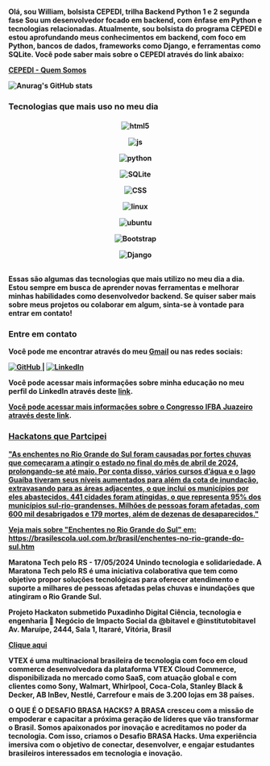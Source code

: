 <p><strong>Olá, sou William, bolsista CEPEDI, trilha Backend Python 1 e 2 segunda fase
Sou um desenvolvedor focado em backend, com ênfase em Python e tecnologias relacionadas. Atualmente, sou bolsista do programa CEPEDI e estou aprofundando meus conhecimentos em backend, com foco em Python, bancos de dados, frameworks como Django, e ferramentas como SQLite. Você pode saber mais sobre o CEPEDI através do link abaixo:</p><strong>

<p><a href="https://cepedi.org.br/quem-somos/" target="_blank"><strong>CEPEDI - Quem Somos</strong></a></p>

![Anurag's GitHub stats](https://github-readme-stats.vercel.app/api?username=wil258&show=dracula)

<h3><strong>Tecnologias que mais uso no meu dia</strong></h3>

<!-- Organizando os badges verticalmente com flexbox e maior espaçamento -->
<div style="display: flex; flex-direction: column; align-items: center; gap: 15px; margin-top: 20px;">

  <!-- Badge de HTML5 -->
  <div style="display: inline-block;">
    <img align="center" alt="html5" src="https://img.shields.io/badge/HTML5-E34F26?style=for-the-badge&logo=html5&logoColor=white">
  </div>
  
  <!-- Badge de JavaScript -->
  <div style="display: inline-block;">
    <img align="center" alt="js" src="https://img.shields.io/badge/JavaScript-323330?style=for-the-badge&logo=javascript&logoColor=F7DF1E"/>
  </div>

  <!-- Badge de Python -->
  <div style="display: inline-block;">
    <img align="center" alt="python" src="https://img.shields.io/badge/Python-14354C?style=for-the-badge&logo=python&logoColor=white">
  </div>

  <!-- Badge de SQLite -->
  <div style="display: inline-block;">
    <img align="center" alt="SQLite" src="https://img.shields.io/badge/SQLite-07405E?style=for-the-badge&logo=sqlite&logoColor=white">
  </div>

  <!-- Badge de CSS -->
  <div style="display: inline-block;">
    <img align="center" alt="CSS" src="https://img.shields.io/badge/CSS-239120?style=for-the-badge&logo=css3&logoColor=white">
  </div>

  <!-- Badge de Linux -->
  <div style="display: inline-block;">
    <img align="center" alt="linux" src="https://img.shields.io/badge/Linux-FCC624?style=for-the-badge&logo=linux&logoColor=black">
  </div>

  <!-- Badge de Ubuntu -->
  <div style="display: inline-block;">
    <img align="center" alt="ubuntu" src="https://img.shields.io/badge/Ubuntu-E95420?style=for-the-badge&logo=ubuntu&logoColor=white">
  </div>

  <!-- Badge de Bootstrap -->
  <div style="display: inline-block;">
    <img align="center" alt="Bootstrap" src="https://img.shields.io/badge/Bootstrap-563D7C?style=for-the-badge&logo=bootstrap&logoColor=white">
  </div>

  <!-- Badge de Django -->
  <div style="display: inline-block;">
    <img align="center" alt="Django" src="https://img.shields.io/badge/Django-092E20?style=for-the-badge&logo=django&logoColor=white">
  </div>

</div>
<br>


<p><strong>Essas são algumas das tecnologias que mais utilizo no meu dia a dia. Estou sempre em busca de aprender novas ferramentas e melhorar minhas habilidades como desenvolvedor backend.</strong> Se quiser saber mais sobre meus projetos ou colaborar em algum, sinta-se à vontade para entrar em contato!</p>

<h3><strong>Entre em contato</strong></h3>
<p>Você pode me encontrar através do meu <a href="mailto:microempreedendorwa@gmail.com">Gmail</a> ou nas redes sociais:</p>

<p>
  <a href="https://github.com/wil258" target="_blank">
    <img src="https://img.shields.io/badge/GitHub-181717?style=for-the-badge&logo=github&logoColor=white" alt="GitHub">
  </a> | 
  <a href="https://www.linkedin.com/in/william-pereira-rodrigues-19054563/" target="_blank">
    <img src="https://img.shields.io/badge/LinkedIn-0077B5?style=for-the-badge&logo=linkedin&logoColor=white" alt="LinkedIn">
  </a>
</p>

<p>Você pode acessar mais informações sobre minha educação no meu perfil do LinkedIn através deste <a href="https://www.linkedin.com/in/william-pereira-rodrigues-19054563/details/education/1635542047926/single-media-viewer/?profileId=ACoAAA1tkrwBuqCb6qEo8lEAy0sw9zCpVIs23Ew" target="_blank"><strong>link</strong></a>.</p>


<p><a href="https://www.youtube.com/watch?v=3LPJfIKxwWc&list=PLhQjrBD2T381WAHyx1pq-sBfykqMBI7V4">
  

<p>Você pode acessar mais informações sobre o Congresso IFBA Juazeiro através deste <a href="https://www.even3.com.br/documentos/imprimir?i=69449061.0029858.1.9.8998056001842468&cc=787DE849-DC26-4C46-AA69-EEC0A135CBEE" target="_blank"><strong>link</strong></a>.</p>


<p><a href="https://portal.ifba.edu.br/" target="_blank">

<h3><strong>Hackatons que Partcipei </strong></h3>

<p><strong>"As enchentes no Rio Grande do Sul foram causadas por fortes chuvas que começaram a atingir o estado no final do mês de abril de 2024, prolongando-se até maio. Por conta disso, vários cursos d’água e o lago Guaíba tiveram seus níveis aumentados para além da cota de inundação, extravasando para as áreas adjacentes, o que inclui os municípios por eles abastecidos. 441 cidades foram atingidas, o que representa 95% dos municípios sul-rio-grandenses. Milhões de pessoas foram afetadas, com 600 mil desabrigados e 179 mortes, além de dezenas de desaparecidos."

Veja mais sobre "Enchentes no Rio Grande do Sul" em: https://brasilescola.uol.com.br/brasil/enchentes-no-rio-grande-do-sul.htm</strong> </p>

<p><strong> Maratona Tech pelo RS - 17/05/2024
Unindo tecnologia e solidariedade. A Maratona Tech pelo RS é uma iniciativa colaborativa que tem como objetivo propor soluções tecnológicas para oferecer atendimento e suporte a milhares de pessoas afetadas pelas chuvas e inundações que atingiram o Rio Grande Sul.

<p><strong> Projeto Hackaton submetido Puxadinho Digital
Ciência, tecnologia e engenharia
👥 Negócio de Impacto Social da @bitavel e @institutobitavel
Av. Maruípe, 2444, Sala 1, Itararé, Vitória, Brasil
<p>
  <a href="https://www.puxadinhodigital.com.br/?fbclid=PAZXh0bgNhZW0CMTEAAabQVaNB4NRunFwgNSeTlYee2fb4B6TzwpDyC3D_X5p6LjNAIu3nM_tIOAM_aem_THJl-yGH7Yu02H9JHlsYIg" target="_blank">
    Clique aqui
  </a>
</p>

<p><strong> VTEX é uma multinacional brasileira de tecnologia com foco em cloud commerce desenvolvedora da plataforma VTEX Cloud Commerce, disponibilizada no mercado como SaaS, com atuação global e com clientes como Sony, Walmart, Whirlpool, Coca-Cola, Stanley Black & Decker, AB InBev, Nestlé, Carrefour e mais de 3.200 lojas em 38 países.<strong>

<p><strong> O QUE É O DESAFIO BRASA HACKS?
A BRASA cresceu com a missão de empoderar e capacitar a próxima geração de líderes que vão transformar o Brasil. Somos apaixonados por inovação e acreditamos no poder da tecnologia. Com isso, criamos o Desafio BRASA Hacks. Uma experiência imersiva com o objetivo de conectar, desenvolver, e engajar estudantes brasileiros interessados em tecnologia e inovação.<strong>





  









